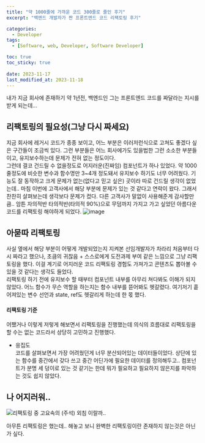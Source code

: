 ```yaml
---
title: "약 1000줄에 가까운 코드 300줄로 줄인 후기"
excerpt: "백엔드 개발자가 짠 프론트엔드 코드 리팩토링 후기"

categories:
  - Developer
tags:
  - [Software, web, Developer, Software Developer]

toc: true
toc_sticky: true
 
date: 2023-11-17
last_modified_at: 2023-11-18
---
```


내가 지금 회사에 존재하기 약 1년전, 백엔드인 그는 프론트엔드 코드를 짜달라는 지시를 받게 되는데...

## 리팩토링의 필요성(그냥 다시 짜세요)
지금 회사에 레거시 코드가 종종 보이고, 어느 부분은 이러저런식으로 고쳐도 좋겠다 싶은 구간들이 조금씩 있다. 그런 부분들은 어느 회사에가도 있을법한 그런 소소한 부분들이고, 유지보수하는데 문제가 전혀 없는 정도이다.    
그런데 결코 건드릴 수 없을정도로 어지러운(진짜임) 컴포넌트가 하나 있었다. 약 1000줄정도에 비슷한 변수과 함수명만 3~4개 정도돼서 유지보수 하기도 너무 어려웠다. 기능도 잘 동작하고 크게 문제가 없는(없다고 믿고 싶은) 곳이라 따로 건드릴 생각이 없었는데.. 마침 이번에 고객사에서 해당 부분에 문제가 있는 것 같다고 연락이 왔다. 그래서 찬찬히 살펴보는데 생각보다 문제가 컸다. 다른 고객사가 말없이 사용해준게 감사할만큼..
암튼 자의적반 타의적반(타의적 90%)으로 무덤까지 가지고 가고 싶었던 아름다운 코드를 리팩토링 해야하게 되었다.
  ![image](https://github.com/sunmerrr/sunmerrr.github.io/assets/65106740/e192b4cb-13b9-49a5-9da4-b1377a6b126a)


## 아묻따 리팩토링
사실 옆에서 해당 부분이 어떻게 개발되었는지 지켜본 선임개발자가 차라리 처음부터 다시 짜라고 했으나, 초큼의 귀찮음 + 스스로에게 도전과제 부여 같은 느낌으로 그냥 리팩토링을 했다. 이걸 계기로 어지러운 코드 리팩토링 경험도 가져가고 콘텐츠도 뽑아볼 수 있을 것  같다는 생각도 들었다.    
리팩토링 하기 전에 유지보수 할 때부터 컴포넌트 내부를 아무리 쳐다봐도 이해가 되지 않았다. 어느 함수가 무슨 역할을 하는지는 함수 내부를 뜯어봐도 헷갈렸다. 여기저기 흩어져있는 변수 선언과 state, ref도 헷갈리게 하는데 한 몫 했다.
#### 리팩토링 기준
어쨌거나 이렇게 저렇게 해보면서 리팩토링을 진행했는데 의식의 흐름대로 리팩토링을 할 수는 없는 코드라서 상당히 고민하고 진행했다. 
- 응집도      
  코드를 살펴보면서 가장 어려웠던게 너무 분산되어있는 데이터들이었다. 상단에 있는 함수를 중간에서 갖다 쓰고 중간 어딘가에 필요한 데이터를 정의해두고.. 컴포넌트가 분명 세 덩이로 있는 것 같기는 한데 뭐가 필요하고 필요하지 않은지를 파악하는 것도 쉽지 않았다.


## 나 어지러워..

![리팩토링 중](https://github.com/sunmerrr/sunmerrr.github.io/assets/65106740/471853a7-dd67-4ee6-9a27-967022d9525c)
    고요속의 (주석) 외침 이랄까..

아무튼 리팩토링은 했는데.. 해놓고 보니 완벽한 리팩토링이란 존재하지 않는것은 아닌가 싶다.
